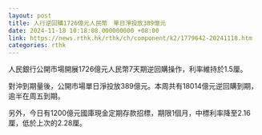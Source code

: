 ```yaml
---
layout: post
title: 人行逆回購1726億元人民幣　單日淨投放389億元
date: 2024-11-18 10:18:08.000000000 +08:00
link: https://news.rthk.hk/rthk/ch/component/k2/1779642-20241118.htm
categories: rthk
---
```


人民銀行公開市場開展1726億元人民幣7天期逆回購操作，利率維持於1.5厘。

對沖到期量後，公開市場單日淨投放389億元。本周共有18014億元逆回購到期，逾半在周五到期。

另外，今日有1200億元國庫現金定期存款招標，期限1個月，中標利率降至2.16厘，低於上次的2.28厘。
